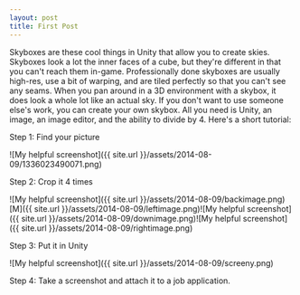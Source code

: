```yaml
---
layout: post
title: First Post
---
```


Skyboxes are these cool things in Unity that allow you to create skies. Skyboxes look a lot the inner faces of a cube, but they're different in that you can't reach them in-game. Professionally done skyboxes are usually high-res, use a bit of warping, and are tiled perfectly so that you can't see any seams. When you pan around in a 3D environment with a skybox, it does look a whole lot like an actual sky. If you don't want to use someone else's work, you can create your own skybox. All you need is Unity, an image, an image editor, and the ability to divide by 4. Here's a short tutorial:

Step 1: Find your picture

![My helpful screenshot]({{ site.url }}/assets/2014-08-09/1336023490071.png)

Step 2: Crop it 4 times

![My helpful screenshot]({{ site.url }}/assets/2014-08-09/backimage.png)[M]({{ site.url }}/assets/2014-08-09/leftimage.png)![My helpful screenshot]({{ site.url }}/assets/2014-08-09/downimage.png)![My helpful screenshot]({{ site.url }}/assets/2014-08-09/rightimage.png)

Step 3: Put it in Unity

![My helpful screenshot]({{ site.url }}/assets/2014-08-09/screeny.png)

Step 4: Take a screenshot and attach it to a job application.
